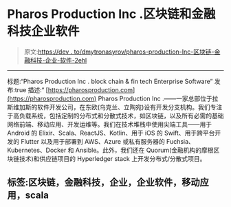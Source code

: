 # Pharos Production Inc .区块链和金融科技企业软件

> 原文:[https://dev . to/dmytronasyrov/pharos-production-Inc-区块链-金融科技-企业-软件-2ehl](https://dev.to/dmytronasyrov/pharos-production-inc-blockchain--fintech-enterprise-software-2ehl)

* * *

标题:“Pharos Production Inc . block chain & fin tech Enterprise Software”
发布:true
描述:“
[https://pharosproduction.com](https://pharosproduction.com)
Pharos Production Inc .——一家总部位于拉斯维加斯的软件开发公司，在东欧(乌克兰、立陶宛)设有开发分支机构。我们专注于高负载系统，包括定制的分布式和分散式技术，如区块链，以及所有必需的基础网络前端、移动应用、开发运维等。我们在技术堆栈中使用尖端工具——用于 Android 的 Elixir、Scala、ReactJS、Kotlin、用于 iOS 的 Swift、用于跨平台开发的 Flutter 以及用于部署到 AWS、Azure 或私有服务器的 Fuchsia、Kubernetes、Docker 和 Ansible。此外，我们还在 Quorum(金融机构的摩根区块链技术)和供应链项目的 Hyperledger stack 上开发分布式/分散式项目。

## [](#tags-blockchain-fintech-enterprise-enterprise-software-mobile-apps-scala)标签:区块链，金融科技，企业，企业软件，移动应用，scala